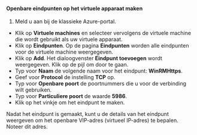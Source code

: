 #### Openbare eindpunten op het virtuele apparaat maken
1. Meld u aan bij de klassieke Azure-portal.

* Klik op **Virtuele machines** en selecteer vervolgens de virtuele machine die wordt gebruikt als uw virtuele apparaat.
* Klik op **Eindpunten**. Op de pagina **Eindpunten** worden alle eindpunten voor de virtuele machine weergegeven.
* Klik op **Add**. Het dialoogvenster **Eindpunt toevoegen** wordt weergegeven. Klik op de pijl om door te gaan.
* Typ voor **Naam** de volgende naam voor het eindpunt: **WinRMHttps**.
* Geef voor **Protocol** de instelling **TCP** op.
* Typ voor **Openbare poort** de poortnummers die u voor de verbinding wilt gebruiken.
* Typ voor **Particuliere poort** de waarde **5986**.
* Klik op het vinkje om het eindpunt te maken.

Nadat het eindpunt is gemaakt, kunt u de details van het eindpunt weergeven om het openbare VIP-adres (virtueel IP-adres) te bepalen. Noteer dit adres.

<!--HONumber=Sep16_HO3-->


